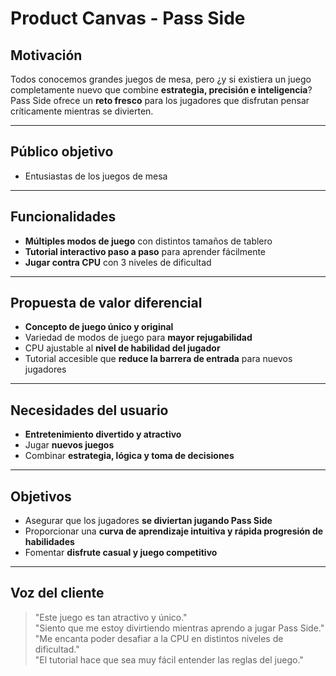 # Product Canvas - Pass Side

## Motivación
Todos conocemos grandes juegos de mesa, pero ¿y si existiera un juego completamente nuevo que combine **estrategia, precisión e inteligencia**?  
Pass Side ofrece un **reto fresco** para los jugadores que disfrutan pensar críticamente mientras se divierten.

---

## Público objetivo
- Entusiastas de los juegos de mesa

---

## Funcionalidades
- **Múltiples modos de juego** con distintos tamaños de tablero  
- **Tutorial interactivo paso a paso** para aprender fácilmente  
- **Jugar contra CPU** con 3 niveles de dificultad

---

## Propuesta de valor diferencial
- **Concepto de juego único y original**  
- Variedad de modos de juego para **mayor rejugabilidad**  
- CPU ajustable al **nivel de habilidad del jugador**  
- Tutorial accesible que **reduce la barrera de entrada** para nuevos jugadores

---

## Necesidades del usuario
- **Entretenimiento divertido y atractivo**  
- Jugar **nuevos juegos**  
- Combinar **estrategia, lógica y toma de decisiones**

---

## Objetivos
- Asegurar que los jugadores **se diviertan jugando Pass Side**  
- Proporcionar una **curva de aprendizaje intuitiva y rápida progresión de habilidades**  
- Fomentar **disfrute casual y juego competitivo**

---

## Voz del cliente
> "Este juego es tan atractivo y único."  
> "Siento que me estoy divirtiendo mientras aprendo a jugar Pass Side."  
> "Me encanta poder desafiar a la CPU en distintos niveles de dificultad."  
> "El tutorial hace que sea muy fácil entender las reglas del juego."
